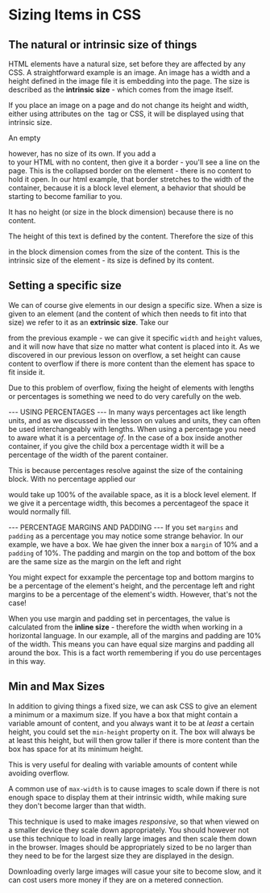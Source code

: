 # Sizing Items in CSS #

## The natural or intrinsic size of things ##
HTML elements have a natural size, set before they are affected by any CSS. A straightforward example is an image. An image has a width and a height defined in the image file it is embedding into the page. The size is described as the **intrinsic size** - which comes from the image itself.

If you place an image on a page and do not change its height and width, either using attributes on the <img> tag or CSS, it will be displayed using that intrinsic size.

An empty <div> however, has no size of its own. If you add a <Div> to your HTML with no content, then give it a border - you'll see a line on the page. This is the collapsed border on the element - there is no content to hold it open. In our html example, that border stretches to the width of the container, because it is a block level element, a behavior that should be starting to become familiar to you. 

It has no height (or size in the block dimension) because there is no content.

The height of this text is defined by the content. Therefore the size of this <div> in the block dimension comes from the size of the content. This is the intrinsic size of the element - its size is defined by its content.

## Setting a specific size ##
We can of course give elements in our design a specific size. When a size is given to an element (and the content of which then needs to fit into that size) we refer to it as an **extrinsic size**. Take our <div> from the previous example - we can give it specific `width` and `height` values, and it will now have that size no matter what content is placed into it. As we discovered in our previous lesson on overflow, a set height can cause content to overflow if there is more content than the element has space to fit inside it.

Due to this problem of overflow, fixing the height of elements with lengths or percentages is something we need to do very carefully on the web.

--- USING PERCENTAGES ---
In many ways percentages act like length units, and as we discussed in the lesson on values and units, they can often be used interchangeably with lengths. When using a percentage you need to aware what it is a percentage *of*. In the case of a box inside another container, if you give the child box a percentage width it will be a percentage of the width of the parent container.

This is because percentages resolve against the size of the containing block. With no percentage applied our <div> would take up 100% of the available space, as it is a block level element. If we give it a percentage width, this becomes a percentageof the space it would normally fill.

--- PERCENTAGE MARGINS AND PADDING ---
If you set `margins` and `padding` as a percentage you may notice some strange behavior. In our example, we have a box. We hae given the inner box a `margin` of 10% and a `padding` of 10%. The padding and margin on the top and bottom of the box are the same size as the margin on the left and right

You might expect for exxample the percentage top and bottom margins to be a percentage of the element's height, and the percentage left and right margins to be a percentage of the element's width. However, that's not the case!

When you use margin and padding set in percentages, the value is calculated from the **inline size** - therefore the width when working in a horizontal language. In our example, all of the margins and padding are 10% of the width. This means you can have equal size margins and padding all around the box. This is a fact worth remembering if you do use percentages in this way.

## Min and Max Sizes ##
In addition to giving things a fixed size, we can ask CSS to give an element a minimum or a maximum size. If you have a box that might contain a variable amount of content, and you always want it to be at *least* a certain height, you could set the `min-height` property on it. The box will always be at least this height, but will then grow taller if there is more content than the box has space for at its minimum height. 

This is very useful for dealing with variable amounts of content while avoiding overflow. 

A common use of `max-width` is to cause images to scale down if there is not enough space to display them at their intrinsic width, while making sure they don't become larger than that width.

This technique is used to make images *responsive*, so that when viewed on a smaller device they scale down appropriately. You should however not use this technique to load in really large images and then scale them down in the browser. Images should be appropriately sized to be no larger than they need to be for the largest size they are displayed in the design.

Downloading overly large images will casue your site to become slow, and it can cost users more money if they are on a metered connection.